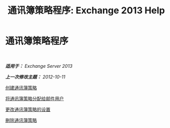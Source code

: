 ﻿---
title: '通讯簿策略程序: Exchange 2013 Help'
TOCTitle: 通讯簿策略程序
ms:assetid: 1204db89-ee4b-459a-8c14-e8d60dd6c4a4
ms:mtpsurl: https://technet.microsoft.com/zh-cn/library/Hh529916(v=EXCHG.150)
ms:contentKeyID: 50489938
ms.date: 01/11/2018
mtps_version: v=EXCHG.150
ms.translationtype: HT
---

# 通讯簿策略程序

 

_**适用于：** Exchange Server 2013_

_**上一次修改主题：** 2012-10-11_

[创建通讯簿策略](create-an-address-book-policy-exchange-2013-help.md)

[将通讯簿策略分配给邮件用户](assign-an-address-book-policy-to-mail-users-exchange-2013-help.md)

[更改通讯簿策略的设置](change-the-settings-of-an-address-book-policy-exchange-2013-help.md)

[删除通讯簿策略](remove-an-address-book-policy-exchange-2013-help.md)

